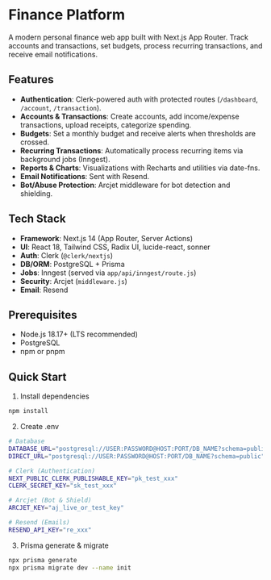 # Finance Platform

A modern personal finance web app built with Next.js App Router. Track accounts and transactions, set budgets, process recurring transactions, and receive email notifications.

## Features

- __Authentication__: Clerk-powered auth with protected routes (`/dashboard`, `/account`, `/transaction`).
- __Accounts & Transactions__: Create accounts, add income/expense transactions, upload receipts, categorize spending.
- __Budgets__: Set a monthly budget and receive alerts when thresholds are crossed.
- __Recurring Transactions__: Automatically process recurring items via background jobs (Inngest).
- __Reports & Charts__: Visualizations with Recharts and utilities via date-fns.
- __Email Notifications__: Sent with Resend.
- __Bot/Abuse Protection__: Arcjet middleware for bot detection and shielding.

## Tech Stack

- __Framework__: Next.js 14 (App Router, Server Actions)
- __UI__: React 18, Tailwind CSS, Radix UI, lucide-react, sonner
- __Auth__: Clerk (`@clerk/nextjs`)
- __DB/ORM__: PostgreSQL + Prisma
- __Jobs__: Inngest (served via `app/api/inngest/route.js`)
- __Security__: Arcjet (`middleware.js`)
- __Email__: Resend

## Prerequisites

- Node.js 18.17+ (LTS recommended)
- PostgreSQL
- npm or pnpm

## Quick Start

1) Install dependencies
```bash
npm install
```

2) Create .env
```bash
# Database
DATABASE_URL="postgresql://USER:PASSWORD@HOST:PORT/DB_NAME?schema=public"
DIRECT_URL="postgresql://USER:PASSWORD@HOST:PORT/DB_NAME?schema=public"

# Clerk (Authentication)
NEXT_PUBLIC_CLERK_PUBLISHABLE_KEY="pk_test_xxx"
CLERK_SECRET_KEY="sk_test_xxx"

# Arcjet (Bot & Shield)
ARCJET_KEY="aj_live_or_test_key"

# Resend (Emails)
RESEND_API_KEY="re_xxx"
```

3) Prisma generate & migrate
```bash
npx prisma generate
npx prisma migrate dev --name init